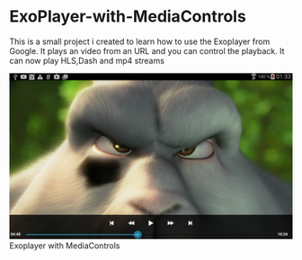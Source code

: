 <html>
<head>
</head>
<body>
<h1>ExoPlayer-with-MediaControls</h1>

This is a small project i created to learn how to use the Exoplayer from Google.
It plays an video from an URL and you can control the playback.
It can now play HLS,Dash and mp4 streams

<img src="https://github.com/Foso/foso.github.io/blob/master/img/portfolio/exoplayer.png" />Exoplayer with MediaControls</img>
</body>
</html>
